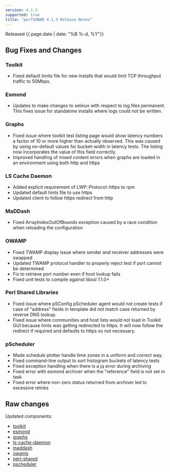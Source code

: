 ```yaml
---
version: 4.1.3
supported: true
title: "perfSONAR 4.1.3 Release Notes"
---
```


Released {{ page.date | date: "%B %-d, %Y"}}


Bug Fixes and Changes
---------------------

### Toolkit

-   Fixed default limits file for new installs that would limit TCP
    throughput traffic to 50Mbps.

### Esmond

-   Updates to make changes to selinux with respect to log files
    permanent. This fixes issue for standalone installs where logs could
    not be written.

### Graphs

-   Fixed issue where toolkit test listing page would show latency
    numbers a factor of 10 or more higher than actually observed. This
    was caused by using no-default values for bucket-width in latency
    tests. The listing now incorporates the value of this field
    correctly.
-   Improved handling of mixed content errors when graphs are loaded in
    an environment using both http and https

### LS Cache Daemon

-   Added explicit requirement of LWP::Protocol::https to rpm
-   Updated default hints file to use https
-   Updated client to follow https redirect from http

### MaDDash

-   Fixed ArrayIndexOutOfBounds exception caused by a race condition
    when reloading the configuration

### OWAMP

-   Fixed TWAMP display issue where sender and receiver addresses were
    swapped
-   Updated TWAMP protocol handler to properly reject test if port
    cannot be determined
-   Fix to retrieve port number even if host lookup fails
-   Fixed unit tests to compile against libssl 1.1.0+

### Perl Shared Libraries

-   Fixed issue where pSConfig pScheduler agent would not create tests
    if case of "address" fields in template did not match case returned
    by reverse DNS lookup.
-   Fixed issue where communities and host lists would not load in
    Toolkit GUI because hints was getting redirected to https. It will
    now follow the redirect if required and defaults to https so not
    necessary.

### pScheduler

-   Made schedule plotter handle time zones in a uniform and correct
    way.
-   Fixed command-line output to sort histogram buckets of latency tests
-   Fixed exception handling when there is a jq error during archiving
-   Fixed error with esmond archiver when the "reference" field is not
    set in task
-   Fixed error where non-zero status returned from archiver led to
    excessive retries

Raw changes
-----------

Updated components:

-   [toolkit](https://github.com/perfsonar/toolkit/compare/4.1.2...4.1.3)
-   [esmond](https://github.com/esnet/esmond/compare/2.1.2.2...2.1.3)
-   [graphs](https://github.com/perfsonar/graphs/compare/4.1.2...4.1.3)
-   [ls-cache-daemon](https://github.com/perfsonar/ls-cache-daemon/compare/4.1...v4.1.3)
-   [maddash](https://github.com/esnet/maddash/compare/2.0.3...v2.0.5)
-   [owamp](https://github.com/perfsonar/owamp/compare/4.1.2...4.1.3)
-   [perl-shared](https://github.com/perfsonar/perl-shared/compare/4.1.2...4.1.3)
-   [pscheduler](https://github.com/perfsonar/pscheduler/compare/1.1.1...v1.1.2)
